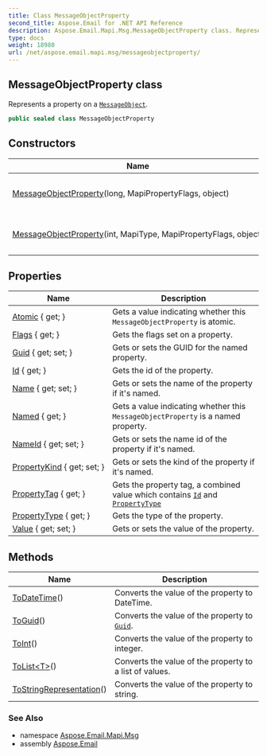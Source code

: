 ```yaml
---
title: Class MessageObjectProperty
second_title: Aspose.Email for .NET API Reference
description: Aspose.Email.Mapi.Msg.MessageObjectProperty class. Represents a property on a MessageObject
type: docs
weight: 18980
url: /net/aspose.email.mapi.msg/messageobjectproperty/
---
```

## MessageObjectProperty class

Represents a property on a [`MessageObject`](../messageobject/).

```csharp
public sealed class MessageObjectProperty
```

## Constructors

| Name | Description |
| --- | --- |
| [MessageObjectProperty](messageobjectproperty/#constructor_1)(long, MapiPropertyFlags, object) | Initializes a new instance of the `MessageObjectProperty` class. |
| [MessageObjectProperty](messageobjectproperty/#constructor)(int, MapiType, MapiPropertyFlags, object) | Initializes a new instance of the `MessageObjectProperty` class. |

## Properties

| Name | Description |
| --- | --- |
| [Atomic](../../aspose.email.mapi.msg/messageobjectproperty/atomic/) { get; } | Gets a value indicating whether this `MessageObjectProperty` is atomic. |
| [Flags](../../aspose.email.mapi.msg/messageobjectproperty/flags/) { get; } | Gets the flags set on a property. |
| [Guid](../../aspose.email.mapi.msg/messageobjectproperty/guid/) { get; set; } | Gets or sets the GUID for the named property. |
| [Id](../../aspose.email.mapi.msg/messageobjectproperty/id/) { get; } | Gets the id of the property. |
| [Name](../../aspose.email.mapi.msg/messageobjectproperty/name/) { get; set; } | Gets or sets the name of the property if it's named. |
| [Named](../../aspose.email.mapi.msg/messageobjectproperty/named/) { get; } | Gets a value indicating whether this `MessageObjectProperty` is a named property. |
| [NameId](../../aspose.email.mapi.msg/messageobjectproperty/nameid/) { get; set; } | Gets or sets the name id of the property if it's named. |
| [PropertyKind](../../aspose.email.mapi.msg/messageobjectproperty/propertykind/) { get; set; } | Gets or sets the kind of the property if it's named. |
| [PropertyTag](../../aspose.email.mapi.msg/messageobjectproperty/propertytag/) { get; } | Gets the property tag, a combined value which contains [`Id`](./id/) and [`PropertyType`](./propertytype/) |
| [PropertyType](../../aspose.email.mapi.msg/messageobjectproperty/propertytype/) { get; } | Gets the type of the property. |
| [Value](../../aspose.email.mapi.msg/messageobjectproperty/value/) { get; set; } | Gets or sets the value of the property. |

## Methods

| Name | Description |
| --- | --- |
| [ToDateTime](../../aspose.email.mapi.msg/messageobjectproperty/todatetime/)() | Converts the value of the property to DateTime. |
| [ToGuid](../../aspose.email.mapi.msg/messageobjectproperty/toguid/)() | Converts the value of the property to [`Guid`](./guid/). |
| [ToInt](../../aspose.email.mapi.msg/messageobjectproperty/toint/)() | Converts the value of the property to integer. |
| [ToList&lt;T&gt;](../../aspose.email.mapi.msg/messageobjectproperty/tolist/)() | Converts the value of the property to a list of values. |
| [ToStringRepresentation](../../aspose.email.mapi.msg/messageobjectproperty/tostringrepresentation/)() | Converts the value of the property to string. |

### See Also

* namespace [Aspose.Email.Mapi.Msg](../../aspose.email.mapi.msg/)
* assembly [Aspose.Email](../../)


